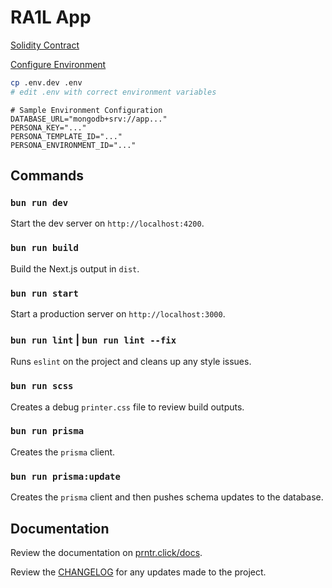 # RA1L App

[Solidity Contract](./solidity/)

[Configure Environment](./env.dev)

```bash
cp .env.dev .env
# edit .env with correct environment variables
```

```env
# Sample Environment Configuration
DATABASE_URL="mongodb+srv://app..."
PERSONA_KEY="..."
PERSONA_TEMPLATE_ID="..."
PERSONA_ENVIRONMENT_ID="..."
```

## Commands

### `bun run dev`

Start the dev server on `http://localhost:4200`.

### `bun run build`

Build the Next.js output in `dist`.

### `bun run start`

Start a production server on `http://localhost:3000`.

### `bun run lint` | `bun run lint --fix`

Runs `eslint` on the project and cleans up any style issues.

### `bun run scss`

Creates a debug `printer.css` file to review build outputs.

### `bun run prisma`

Creates the `prisma` client.

### `bun run prisma:update`

Creates the `prisma` client and then pushes schema updates to the database.

## Documentation

Review the documentation on [prntr.click/docs](https://prntr.click/docs).

Review the [CHANGELOG](https://github.com/PrinterFramework/CLI/blob/master/CHANGELOG.md) for any updates made to the project.
